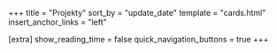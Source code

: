 +++
title = "Projekty"
sort_by = "update_date"
template = "cards.html"
insert_anchor_links = "left"

[extra]
show_reading_time = false
quick_navigation_buttons = true
+++
